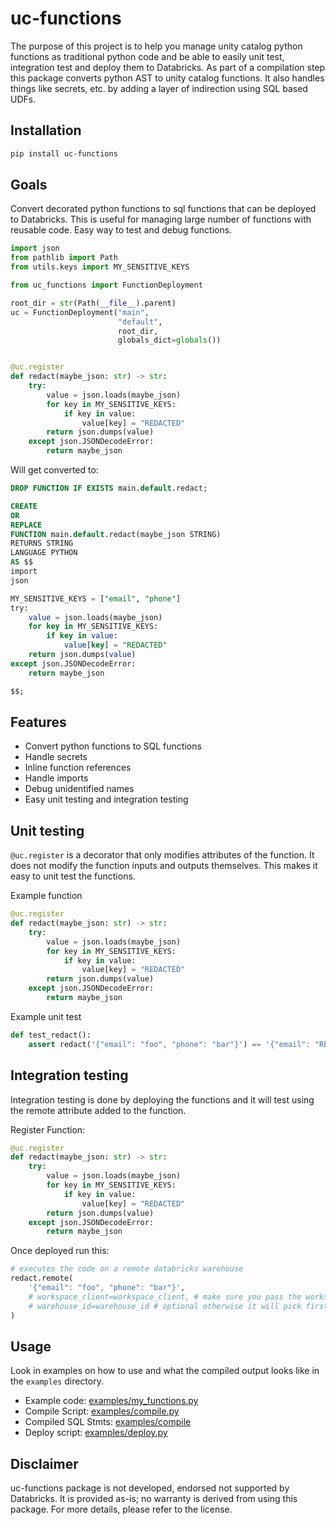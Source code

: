 # uc-functions

The purpose of this project is to help you manage unity catalog python functions as traditional python code and be
able to easily unit test, integration test and deploy them to Databricks. As part of a compilation step this package
converts python AST to unity catalog functions. It also handles things like secrets, etc. by adding a layer of
indirection using SQL based UDFs.

## Installation

```bash
pip install uc-functions
```

## Goals

Convert decorated python functions to sql functions that can be deployed to Databricks. This is useful for managing
large number of functions with reusable code. Easy way to test and debug functions.

```python
import json
from pathlib import Path
from utils.keys import MY_SENSITIVE_KEYS

from uc_functions import FunctionDeployment

root_dir = str(Path(__file__).parent)
uc = FunctionDeployment("main",
                        "default",
                        root_dir,
                        globals_dict=globals())


@uc.register
def redact(maybe_json: str) -> str:
    try:
        value = json.loads(maybe_json)
        for key in MY_SENSITIVE_KEYS:
            if key in value:
                value[key] = "REDACTED"
        return json.dumps(value)
    except json.JSONDecodeError:
        return maybe_json
```

Will get converted to:

```sql
DROP FUNCTION IF EXISTS main.default.redact;

CREATE
OR
REPLACE
FUNCTION main.default.redact(maybe_json STRING)
RETURNS STRING
LANGUAGE PYTHON
AS $$
import
json

MY_SENSITIVE_KEYS = ["email", "phone"]
try:
    value = json.loads(maybe_json)
    for key in MY_SENSITIVE_KEYS:
        if key in value:
            value[key] = "REDACTED"
    return json.dumps(value)
except json.JSONDecodeError:
    return maybe_json

$$;
```

## Features

* Convert python functions to SQL functions
* Handle secrets
* Inline function references
* Handle imports
* Debug unidentified names
* Easy unit testing and integration testing

## Unit testing

`@uc.register` is a decorator that only modifies attributes of the function. It does not modify the function 
inputs and outputs themselves. This makes it easy to unit test the functions.

Example function

```python
@uc.register
def redact(maybe_json: str) -> str:
    try:
        value = json.loads(maybe_json)
        for key in MY_SENSITIVE_KEYS:
            if key in value:
                value[key] = "REDACTED"
        return json.dumps(value)
    except json.JSONDecodeError:
        return maybe_json
```

Example unit test

```python
def test_redact():
    assert redact('{"email": "foo", "phone": "bar"}') == '{"email": "REDACTED", "phone": "REDACTED"}'
```

## Integration testing

Integration testing is done by deploying the functions and it will test using the remote attribute added to the function.

Register Function:

```python
@uc.register
def redact(maybe_json: str) -> str:
    try:
        value = json.loads(maybe_json)
        for key in MY_SENSITIVE_KEYS:
            if key in value:
                value[key] = "REDACTED"
        return json.dumps(value)
    except json.JSONDecodeError:
        return maybe_json
```

Once deployed run this:

```python
# executes the code on a remote databricks warehouse
redact.remote(
    '{"email": "foo", "phone": "bar"}',
    # workspace_client=workspace_client, # make sure you pass the workspace client or provide environment variables
    # warehouse_id=warehouse_id # optional otherwise it will pick first serverless warehouse
)
```

## Usage

Look in examples on how to use and what the compiled output looks like in the `examples` directory.

* Example code: [examples/my_functions.py](examples/my_functions.py)
* Compile Script: [examples/compile.py](examples/compile.py)
* Compiled SQL Stmts: [examples/compile](examples/compile)
* Deploy script: [examples/deploy.py](examples/deploy.py)

## Disclaimer

uc-functions package is not developed, endorsed not supported by Databricks. It is provided as-is; no warranty is
derived from using this package. For more details, please refer to the license.
